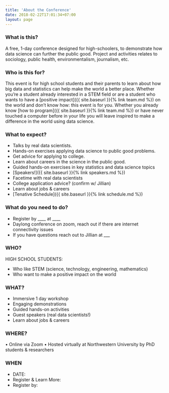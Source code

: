 ```yaml
---
title: 'About the Conference'
date: 2018-02-22T17:01:34+07:00
layout: page
---
```


### **What is this?**
A free, 1-day conference designed for high-schoolers, to demonstrate how data science can further the public good. Project and activities relates to sociology, public health, environmentalism, journalism, etc.

### **Who is this for?**
This event is for high school students and their parents to learn about how big data and statistics can help make the world a better place. Whether you’re a student already interested in a STEM field or are a student who wants to have a [positive impact]({{ site.baseurl }}{% link team.md %}) on the world and don’t know how: this event is for you. Whether you already know [how to program]({{ site.baseurl }}{% link team.md %}) or have never touched a computer before in your life you will leave inspired to make a difference in the world using data science. 

### **What to expect?**
- Talks by real data scientists.
- Hands-on exercises applying data science to public good problems.
- Get advice for applying to college.
- Learn about careers in the science in the public good.
- Guided hands-on exercises in key statistics and data science topics
- [Speakers!]({{ site.baseurl }}{% link speakers.md %})
- Facetime with real data scientists
- College application advice? (confirm w/ Jillian)
- Learn about jobs & careers 
- [Tenative Schedule]({{ site.baseurl }}{% link schedule.md %})

### **What do you need to do?**
- Register by ____ at ____
- Daylong conference on zoom, reach out if there are internet connectivity issues
- If you have questions reach out to Jillian at ___ 


### **WHO?** 
HIGH SCHOOL STUDENTS:
- Who like STEM (science, technology, engineering, mathematics)
- Who want to make a positive impact on the world
### **WHAT?**
- Immersive 1 day workshop
- Engaging demonstrations
- Guided hands-on activities
- Guest speakers (real data scientists!)
- Learn about jobs & careers
### **WHERE?**
• Online via Zoom
• Hosted virtually at Northwestern University by PhD students & researchers

### **WHEN**
- DATE:
- Register & Learn More:
- Register by:
